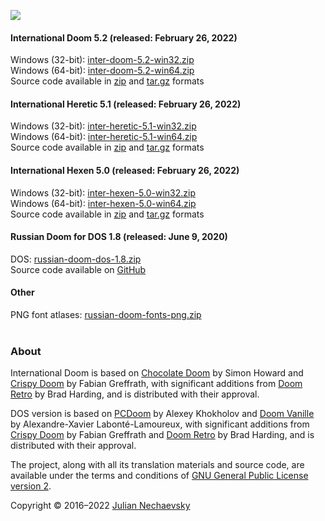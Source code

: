 ![](https://user-images.githubusercontent.com/21193394/155832238-a6c96ac3-b614-4517-9842-70808aaf13e3.png)

#### International Doom 5.2 (released: February 26, 2022)

Windows (32-bit): [inter-doom-5.2-win32.zip](https://github.com/JNechaevsky/inter-doom/releases/download/5.2/inter-doom-5.2-win32.zip)<br />
Windows (64-bit): [inter-doom-5.2-win64.zip](https://github.com/JNechaevsky/inter-doom/releases/download/5.2/inter-doom-5.2-win64.zip)<br />
Source code available in [zip](https://github.com/JNechaevsky/inter-doom/archive/refs/tags/5.2.zip) and [tar.gz](https://github.com/JNechaevsky/inter-doom/archive/refs/tags/5.2.tar.gz) formats<br />

#### International Heretic 5.1 (released: February 26, 2022)

Windows (32-bit): [inter-heretic-5.1-win32.zip](https://github.com/JNechaevsky/inter-doom/releases/download/heretic-5.1/inter-heretic-5.1-win32.zip)<br />
Windows (64-bit): [inter-heretic-5.1-win64.zip](https://github.com/JNechaevsky/inter-doom/releases/download/heretic-5.1/inter-heretic-5.1-win64.zip)<br />
Source code available in [zip](https://github.com/JNechaevsky/inter-doom/archive/refs/tags/heretic-5.1.zip) and [tar.gz](https://github.com/JNechaevsky/inter-doom/archive/refs/tags/heretic-5.1.tar.gz) formats<br />

#### International Hexen 5.0 (released: February 26, 2022)

Windows (32-bit): [inter-hexen-5.0-win32.zip](https://github.com/JNechaevsky/inter-doom/releases/download/hexen-5.0/inter-hexen-5.0-win32.zip)<br />
Windows (64-bit): [inter-hexen-5.0-win64.zip](https://github.com/JNechaevsky/inter-doom/releases/download/hexen-5.0/inter-hexen-5.0-win64.zip)<br />
Source code available in [zip](https://github.com/JNechaevsky/inter-doom/archive/refs/tags/hexen-5.0.zip) and [tar.gz](https://github.com/JNechaevsky/inter-doom/archive/refs/tags/hexen-5.0.tar.gz) formats<br />

#### Russian Doom for DOS 1.8 (released: June 9, 2020)

DOS: [russian-doom-dos-1.8.zip](https://github.com/JNechaevsky/inter-doom/releases/download/dos-1.8/russian-doom-dos-1.8.zip)<br />
Source code available on [GitHub](https://github.com/JNechaevsky/inter-doom/tree/master/src_dos)

#### Other

PNG font atlases: [russian-doom-fonts-png.zip](https://jnechaevsky.github.io/projects/rusdoom/files/russian-doom-fonts-png.zip)<br /><br />

### About

International Doom is based on [Chocolate Doom](https://www.chocolate-doom.org) by Simon Howard and [Crispy Doom](http://fabiangreffrath.github.io/crispy-doom) by Fabian Greffrath, with significant additions from [Doom Retro](http://doomretro.com) by Brad Harding, and is distributed with their approval.

DOS version is based on [PCDoom](https://github.com/nukeykt/PCDoom-v2) by Alexey Khokholov and [Doom Vanille](https://github.com/AXDOOMER/doom-vanille) by Alexandre-Xavier Labonté-Lamoureux, with significant additions from [Crispy Doom](http://fabiangreffrath.github.io/crispy-doom) by Fabian Greffrath and [Doom Retro](http://doomretro.com) by Brad Harding, and is distributed with their approval. 

The project, along with all its translation materials and source code, are available under the terms and conditions of [GNU General Public License version 2](https://github.com/JNechaevsky/russian-doom/blob/master/LICENSE.txt).

Copyright &copy; 2016&ndash;2022 [Julian Nechaevsky](https://jnechaevsky.github.io/author.html)

